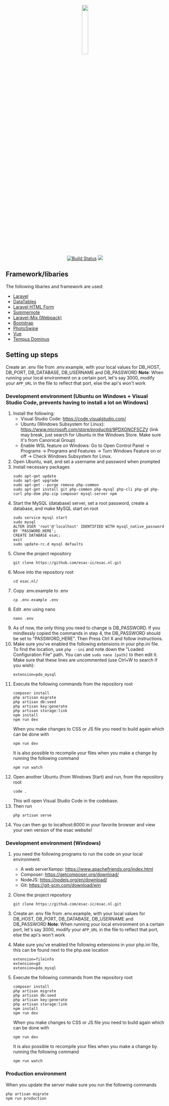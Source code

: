 <p align="center"><img width="20%" src="https://i.imgur.com/M2nZitU.png"></p>
<p align="center">
<a href="https://travis-ci.org/esac-ic/esac.nl"><img src="https://travis-ci.org/esac-ic/esac.nl.svg?branch=master" alt="Build Status"></a>
<a href="https://codecov.io/gh/esac-ic/esac.nl">
  <img src="https://codecov.io/gh/esac-ic/esac.nl/branch/master/graph/badge.svg" />
</a>
</p>

## Framework/libaries

The following libaries and framework are used:
- [Laravel](https://laravel.com)
- [DataTables](https://datatables.net/)
- [Laravel HTML Form](https://github.com/LaravelCollective/html)
- [Summernote](http://summernote.org/)
- [Laravel-Mix (Webpack)](https://github.com/JeffreyWay/laravel-mix)
- [Bootstrap](https://getbootstrap.com/)
- [PhotoSwipe](https://photoswipe.com/)
- [Vue](https://vuejs.org)
- [Tempus Dominus](https://tempusdominus.github.io/bootstrap-4/)


## Setting up steps
Create an .env file from .env.example, with your local values for 
DB\_HOST, DB\_PORT, DB\_DATABASE, DB\_USERNAME and DB\_PASSWORD
**Note**: When running your local environment on a certain port, let's say 3000, modify your `APP_URL` in the file to reflect that port, else the api's won't work

### Development environment (Ubuntu on Windows + Visual Studio Code, prevents having to install a lot on Windows)
1. Install the following:
	* Visual Studio Code: https://code.visualstudio.com/
	* Ubuntu (Windows Subsystem for Linux): https://www.microsoft.com/store/productId/9PDXGNCFSCZV (link may break, just search for Ubuntu in the Windows Store. Make sure it's from Canonical Group)
	* Enable WSL feature on Windows: Go to Open Control Panel -> Programs -> Programs and Features -> Turn Windows Feature on or off -> Check Windows Subsystem for Linux. 
2. Open Ubuntu, wait, and set a username and password when prompted
3. Install necessary packages
	```
	sudo apt-get update
	sudo apt-get upgrade
	sudo apt-get --purge remove php-common
	sudo apt-get install git php-common php-mysql php-cli php-gd php-curl php-dom php-zip composer mysql-server npm
	```
4. Start the MySQL (database) server, set a root password, create a database, and make MySQL start on root
	```
	sudo service mysql start
	sudo mysql
	ALTER USER 'root'@'localhost' IDENTIFIED WITH mysql_native_password BY 'PASSWORD_HERE';
	CREATE DATABASE esac;
	exit
	sudo update-rc.d mysql defaults
	```
6. Clone the project repository 
	```
	git clone https://github.com/esac-ic/esac.nl.git
	```
7. Move into the repository root 
	```
	cd esac.nl/
	```
8. Copy .env.example to .env
	```
	cp .env.example .env
	```
9. Edit .env using nano
	```
	nano .env
	```
10. As of now, the only thing you need to change is DB_PASSWORD. If you mindlessly copied the commands in step 4, the DB_PASSWORD should be set to "PASSWORD_HERE". Then Press Ctrl X and follow instructions.
11. Make sure you've enabled the following extensions in your php.ini file. To find the location, use ```php --ini``` and note down the "Loaded Configuration File" path. You can use ```sudo nano [path]``` to then edit it. Make sure that these lines are uncommented (use Ctrl+W to search if you wish):
	```
	extension=pdo_mysql
	```
12. Execute the following commands from the repository root
	```
	composer install
	php artisan migrate
	php artisan db:seed
	php artisan key:generate
	php artisan storage:link
	npm install
	npm run dev
	```
	When you make changes to CSS or JS file you need to build again which can be done with
	```
	npm run dev
	```
	It is also possible to recompile your files when you make a change by running the following command
	```
	npm run watch
	```
13. Open another Ubuntu (from Windows Start) and run, from the repository root
	```
	code .
	```
	This will open Visual Studio Code in the codebase.
14. Then run
	```
	php artisan serve
	```
15. You can then go to localhost:8000 in your favorite browser and view your own version of the esac website!

### Development environment (Windows)
1. you need the following programs to run the code on your local environment:
	* A web serverXampp: https://www.apachefriends.org/index.html
	* Composer: https://getcomposer.org/download/
	* NodeJS: https://nodejs.org/en/download/
	* Git: https://git-scm.com/download/win

2. Clone the project repository
	```
	git clone https://github.com/esac-ic/esac.nl.git
	```
3. Create an .env file from .env.example, with your local values for 
DB\_HOST, DB\_PORT, DB\_DATABASE, DB\_USERNAME and DB\_PASSWORD
**Note**: When running your local environment on a certain port, let's say 3000, modify your `APP_URL` in the file to reflect that port, else the api's won't work

4. Make sure you've enabled the following extensions in your php.ini file, this can be found next to the php.exe location
	```
	extension=fileinfo
	extension=gd
	extension=pdo_mysql
	```
5. Execute the following commands from the repository root
	```
	composer install
	php artisan migrate
	php artisan db:seed
	php artisan key:generate
	php artisan storage:link
	npm install
	npm run dev
	```
	When you make changes to CSS or JS file you need to build again which can be done with
	```
	npm run dev
	```
	It is also possible to recompile your files when you make a change by running the following command
	```
	npm run watch
	```

### Production environment
When you update the server make sure you run the following commands

    php artisan migrate
    npm run production
